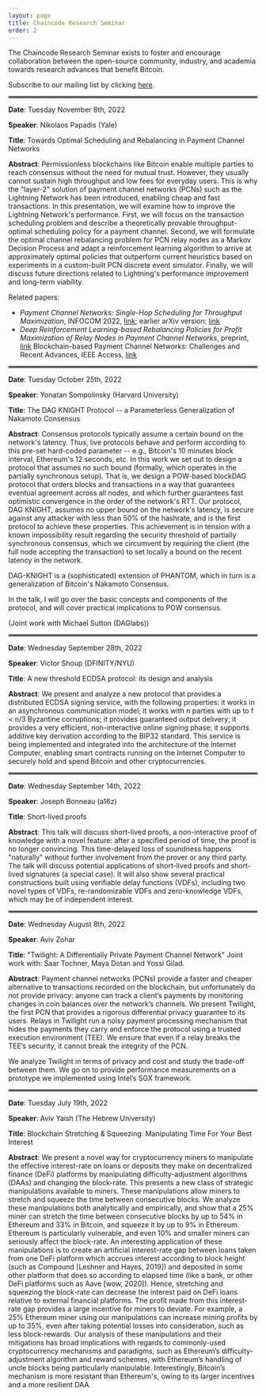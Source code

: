 ```yaml
---
layout: page
title: Chaincode Research Seminar
order: 2
---
```


<div class="message">
  The Chaincode Research Seminar exists to foster and encourage collaboration between the open-source community, industry, and academia towards research advances that benefit Bitcoin.
 </div>


 Subscribe to our mailing list by clicking [here](https://gmail.us12.list-manage.com/subscribe?u=d60d7dfc73006b95a62450c30&id=7fa7f74340).

<hr style="border:2px solid gray">

**Date**: Tuesday November 8th, 2022

**Speaker**: Nikolaos Papadis (Yale)

**Title**: Towards Optimal Scheduling and Rebalancing in Payment Channel Networks

**Abstract**: Permissionless blockchains like Bitcoin enable multiple parties to reach consensus without the need for mutual trust. However, they usually cannot sustain high throughput and low fees for everyday users. This is why the "layer-2" solution of payment channel networks (PCNs) such as the Lightning Network has been introduced, enabling cheap and fast transactions. In this presentation, we will examine how to improve the Lightning Network's performance. First, we will focus on the transaction scheduling problem and describe a theoretically provable throughput-optimal scheduling policy for a payment channel. Second, we will formulate the optimal channel rebalancing problem for PCN relay nodes as a Markov Decision Process and adapt a reinforcement learning algorithm to arrive at approximately optimal policies that outperform current heuristics based on experiments in a custom-built PCN discrete event simulator. Finally, we will discuss future directions related to Lightning's performance improvement and long-term viability.

Related papers:
- *Payment Channel Networks: Single-Hop Scheduling for Throughput Maximization*, INFOCOM 2022, [link](https://ieeexplore.ieee.org/document/9796862); earlier arXiv version: [link](https://arxiv.org/abs/2103.17207)
- *Deep Reinforcement Learning-based Rebalancing Policies for Profit Maximization of Relay Nodes in Payment Channel Networks*, preprint, [link](https://eprint.iacr.org/2022/1385)
Blockchain-based Payment Channel Networks: Challenges and Recent Advances, IEEE Access, [link](https://ieeexplore.ieee.org/document/9300150)


<hr style="border:2px solid gray">

**Date**: Tuesday October 25th, 2022

**Speaker**: Yonatan Sompolinsky (Harvard University)

**Title**: The DAG KNIGHT Protocol -- a Parameterless Generalization of Nakamoto Consensus

**Abstract**: Consensus protocols typically assume a certain bound on the network's latency. Thus, live protocols behave and perform according to this pre-set hard-coded parameter -- e.g., Bitcoin's 10 minutes block interval, Ethereum's 12 seconds, etc. In this work we set out to design a protocol that assumes no such bound (formally, which operates in the partially synchronous setup). That is, we design a POW-based blockDAG protocol that orders blocks and transactions in a way that guarantees eventual agreement across all nodes, and which further guarantees fast optimistic convergence in the order of the network's RTT. Our protocol, DAG KNIGHT, assumes no upper bound on the network's latency, is secure against any attacker with less than 50% of the hashrate, and is the first protocol to achieve these properties. This achievement is in tension with a known impossibility result regarding the security threshold of partially synchronous consensus, which we circumvent by requiring the client (the full node accepting the transaction) to set locally a bound on the recent latency in the network. 

DAG-KNIGHT is a (sophisticated) extension of PHANTOM, which in turn is a generalization of Bitcoin's Nakamoto Consensus. 

In the talk, I will go over the basic concepts and components of the protocol, and will cover practical implications to POW consensus.

(Joint work with Michael Sutton (DAGlabs))


<hr style="border:2px solid gray">

**Date**: Wednesday September 28th, 2022

**Speaker**: Victor Shoup (DFINITY/NYU)

**Title**: A new threshold ECDSA protocol: its design and analysis

**Abstract**: We present and analyze a new protocol that provides a distributed ECDSA signing service, with the following properties: it works in an asynchronous communication model; it works with n parties with up to f < n/3 Byzantine corruptions; it provides guaranteed output delivery; it provides a very efficient, non-interactive online signing phase; it supports additive key derivation according to the BIP32 standard. This service is being implemented and integrated into the architecture of the Internet Computer, enabling smart contracts running on the Internet Computer to securely hold and spend Bitcoin and other cryptocurrencies.

<hr style="border:2px solid gray">

**Date**: Wednesday September 14th, 2022

**Speaker**: Joseph Bonneau (a16z)

**Title**: Short-lived proofs

**Abstract**: This talk will discuss short-lived proofs, a non-interactive proof of knowledge with a novel feature: after a specified period of time, the proof is no longer convincing. This time-delayed loss of soundness happens "naturally" without further involvement from the prover or any third party. The talk will discuss potential applications of short-lived proofs and short-lived signatures (a special case). It will also show several practical constructions built using verifiable delay functions (VDFs), including two novel types of VDFs, re-randomizable VDFs and zero-knowledge VDFs, which may be of independent interest.


<hr style="border:2px solid gray">

**Date**: Wednesday August 8th, 2022

**Speaker**: Aviv Zohar

**Title**: "Twilight: A Differentially Private Payment Channel Network"
Joint work with: Saar Tochner, Maya Dotan and Yossi Gilad. 

**Abstract**: Payment channel networks (PCNs) provide a faster and cheaper alternative to transactions recorded on the blockchain, but unfortunately do not provide privacy: anyone can track a client’s
payments by monitoring changes in coin balances over the network’s channels. We present Twilight, the first PCN that provides a rigorous differential privacy guarantee to its users. Relays in Twilight run a noisy payment processing mechanism that hides the payments they carry and enforce the protocol using a trusted execution environment (TEE). We ensure that even if a relay breaks the TEE’s security, it cannot break the integrity of the PCN.

We analyze Twilight in terms of privacy and cost and study the trade-off between them. We go on to provide performance measurements on a prototype we implemented using Intel’s SGX framework.


<hr style="border:2px solid gray">

**Date**: Tuesday July 19th, 2022

**Speaker**: Aviv Yaish (The Hebrew University)

**Title**: Blockchain Stretching & Squeezing: Manipulating Time For Your Best Interest

**Abstract**: We present a novel way for cryptocurrency miners to manipulate the effective interest-rate on loans or deposits they make on decentralized finance (DeFi) platforms by manipulating difficulty-adjustment algorithms (DAAs) and changing the block-rate. This presents a new class of strategic manipulations available to miners.
These manipulations allow miners to stretch and squeeze the time between consecutive blocks. We analyze these manipulations both analytically and empirically, and show that a 25% miner can stretch the time between consecutive blocks by up to 54% in Ethereum and 33% in Bitcoin, and squeeze it by up to 9% in Ethereum. Ethereum is particularly vulnerable, and even 10% and smaller miners can seriously affect the block-rate.
An interesting application of these manipulations is to create an artificial interest-rate gap between loans taken from one DeFi platform which accrues interest according to block height (such as Compound [Leshner and Hayes, 2019]) and deposited in some other platform that does so according to elapsed time (like a bank, or other DeFi platforms such as Aave [wow, 2020]). Hence, stretching and squeezing the block-rate can decrease the interest paid on DeFi loans relative to external financial platforms.
The profit made from this interest-rate gap provides a large incentive for miners to deviate. For example, a 25% Ethereum miner using our manipulations can increase mining profits by up to 35%, even after taking potential losses into consideration, such as less block-rewards.
Our analysis of these manipulations and their mitigations has broad implications with regards to commonly-used cryptocurrency mechanisms and paradigms, such as Ethereum’s difficulty-adjustment algorithm and reward schemes, with Ethereum’s handling of uncle blocks being particularly manipulable. Interestingly, Bitcoin’s mechanism is more resistant than Ethereum's, owing to its larger incentives and a more resilient DAA.
